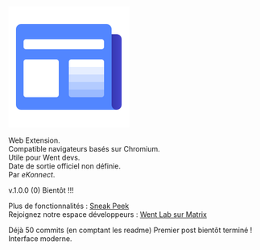 ![Logo](./icons/news-240.png "image")

Web Extension. <br>
Compatible navigateurs basés sur Chromium. <br>
Utile pour Went devs. <br>
Date de sortie officiel non définie. <br>
Par *eKonnect*. <br>

v.1.0.0 (0) Bientôt !!!

Plus de fonctionnalités : [Sneak Peek](https://github.com/Went-Laboratory/actuality-feed/projects/1)
<br>
Rejoignez notre espace développeurs : [Went Lab sur Matrix](https://matrix.to/#/!lxcPRdYLgtJDHXJlWo:matrix.org?via=matrix.org)

Déjà 50 commits (en comptant les readme)
Premier post bientôt terminé !
Interface moderne.
